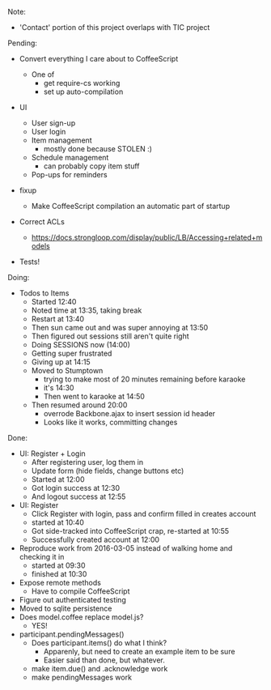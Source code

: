 Note:

  - 'Contact' portion of this project overlaps with TIC project

Pending:

  - Convert everything I care about to CoffeeScript
    - One of
      - get require-cs working
      - set up auto-compilation

  - UI
    - User sign-up
    - User login
    - Item management
      - mostly done because STOLEN :)
    - Schedule management
      - can probably copy item stuff
    - Pop-ups for reminders

  - fixup
    - Make CoffeeScript compilation an automatic part of startup

  - Correct ACLs
    - https://docs.strongloop.com/display/public/LB/Accessing+related+models

  - Tests!

Doing:

  - Todos to Items
    - Started 12:40
    - Noted time at 13:35, taking break
    - Restart at 13:40
    - Then sun came out and was super annoying at 13:50
    - Then figured out sessions still aren't quite right
    - Doing SESSIONS now (14:00)
    - Getting super frustrated
    - Giving up at 14:15
    - Moved to Stumptown
      - trying to make most of 20 minutes remaining before karaoke
      - it's 14:30
      - Then went to karaoke at 14:50
    - Then resumed around 20:00
      - overrode Backbone.ajax to insert session id header
      - Looks like it works, committing changes

Done:

  - UI: Register + Login
    - After registering user, log them in
    - Update form (hide fields, change buttons etc)
    - Started at 12:00
    - Got login success at 12:30
    - And logout success at 12:55
  - UI: Register
    - Click Register with login, pass and confirm filled in creates account
    - started at 10:40
    - Got side-tracked into CoffeeScript crap, re-started at 10:55
    - Successfully created account at 12:00
  - Reproduce work from 2016-03-05 instead of walking home and checking it in
    - started at 09:30
    - finished at 10:30
  - Expose remote methods
    - Have to compile CoffeeScript
  - Figure out authenticated testing
  - Moved to sqlite persistence
  - Does model.coffee replace model.js?
    - YES!
  - participant.pendingMessages()
    - Does participant.items() do what I think?
      - Apparenly, but need to create an example item to be sure
      - Easier said than done, but whatever.
    - make item.due() and .acknowledge work
    - make pendingMessages work


